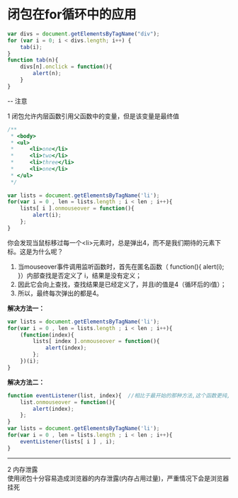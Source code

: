 # 闭包在for循环中的应用

```javascript
var divs = document.getElementsByTagName("div");
for (var i = 0; i < divs.length; i++) {
	tab(i);
}
function tab(n){
	divs[n].onclick = function(){
		alert(n);
	}
}
```
--
注意
 
1 闭包允许内层函数引用父函数中的变量，但是该变量是最终值

```javascript
/**  
 * <body>  
 * <ul>  
 *     <li>one</li>  
 *     <li>two</li>  
 *     <li>three</li>  
 *     <li>one</li>  
 * </ul>  
 */
     
var lists = document.getElementsByTagName('li');  
for(var i = 0 , len = lists.length ; i < len ; i++){  
    lists[ i ].onmouseover = function(){  
        alert(i);      
    };  
}
```
你会发现当鼠标移过每一个\<li>元素时，总是弹出4，而不是我们期待的元素下标。这是为什么呢？  
1. 当mouseover事件调用监听函数时，首先在匿名函数（ function(){ alert(i); }）内部查找是否定义了 i，结果是没有定义；  
2. 因此它会向上查找，查找结果是已经定义了，并且i的值是4（循环后的i值）；  
3. 所以，最终每次弹出的都是4。  

**解决方法一：**

```javascript
var lists = document.getElementsByTagName('li');  
for(var i = 0 , len = lists.length ; i < len ; i++){  
    (function(index){  
        lists[ index ].onmouseover = function(){  
            alert(index);      
        };
    })(i);  
}
```
**解决方法二：**

```javascript
function eventListener(list, index){  //相比于最开始的那种方法,这个函数更纯,不依赖外部变量
    list.onmouseover = function(){  
        alert(index);  
    };  
}  
var lists = document.getElementsByTagName('li');  
for(var i = 0 , len = lists.length ; i < len ; i++){  
    eventListener(lists[ i ] , i);  
}
```

---
2 内存泄露  
使用闭包十分容易造成浏览器的内存泄露(内存占用过量)，严重情况下会是浏览器挂死


